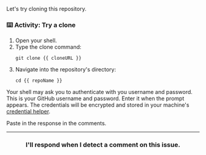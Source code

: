 Let's try cloning this repository.

### :keyboard: Activity: Try a clone

1. Open your shell.
1. Type the clone command:
    ```shell
    git clone {{ cloneURL }}
    ```
1. Navigate into the repository's directory:
    ```shell
    cd {{ repoName }}
    ```

Your shell may ask you to authenticate with you  username and password. This is your GitHub username and password. Enter it when the prompt appears. The credentials will be encrypted and stored in your machine's [credential helper](https://help.github.com/en/articles/caching-your-github-password-in-git). 

Paste in the response in the comments. 

<hr>
<h3 align="center">I'll respond when I detect a comment on this issue.</h3>